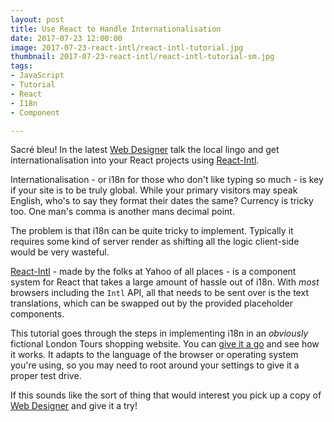 ```yaml
---
layout: post
title: Use React to Handle Internationalisation
date: 2017-07-23 12:00:00
image: 2017-07-23-react-intl/react-intl-tutorial.jpg
thumbnail: 2017-07-23-react-intl/react-intl-tutorial-sm.jpg
tags:
- JavaScript
- Tutorial
- React
- I18n
- Component

---
```


Sacré bleu! In the latest [Web Designer][Web Designer] talk the local lingo and get internationalisation into your React projects using [React-Intl][React-Intl].

Internationalisation - or i18n for those who don't like typing so much - is key if your site is to be truly global. While your primary visitors may speak English, who's to say they format their dates the same? Currency is tricky too. One man's comma is another mans decimal point.

The problem is that i18n can be quite tricky to implement. Typically it requires some kind of server render as shifting all the logic client-side would be very wasteful.

[React-Intl][React-Intl] - made by the folks at Yahoo of all places - is a component system for React that takes a large amount of hassle out of i18n. With _most_ browsers including the `Intl` API, all that needs to be sent over is the text translations, which can be swapped out by the provided placeholder components.

This tutorial goes through the steps in implementing i18n in an _obviously_ fictional London Tours shopping website. You can [give it a go][Tutorial Demo] and see how it works. It adapts to the language of the browser or operating system you're using, so you may need to root around your settings to give it a proper test drive.

If this sounds like the sort of thing that would interest you pick up a copy of [Web Designer][Web Designer] and give it a try!

[Web Designer]:https://www.myfavouritemagazines.co.uk/web-designer-print-back-issues/web-designer-issue-264/
[React-Intl]:https://github.com/yahoo/react-intl
[Tutorial Demo]:http://mattcrouch.github.io/reactintl/
